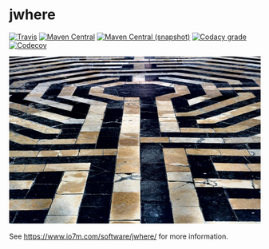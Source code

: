 jwhere
===

[![Travis](https://img.shields.io/travis/io7m/jwhere.png?style=flat-square)](https://travis-ci.org/io7m/jwhere)
[![Maven Central](https://img.shields.io/maven-central/v/com.io7m.jwhere/com.io7m.jwhere.png?style=flat-square)](http://search.maven.org/#search%7Cga%7C1%7Cg%3A%22com.io7m.jwhere%22)
[![Maven Central (snapshot)](https://img.shields.io/nexus/s/https/oss.sonatype.org/com.io7m.jwhere/com.io7m.jwhere.svg?style=flat-square)](https://oss.sonatype.org/content/repositories/snapshots/com/io7m/jwhere/)
[![Codacy grade](https://img.shields.io/codacy/grade/5553f2360f194669813f00edd1191656.png?style=flat-square)](https://www.codacy.com/app/github_79/jwhere)
[![Codecov](https://img.shields.io/codecov/c/github/io7m/jwhere.png?style=flat-square)](https://codecov.io/gh/io7m/jwhere)

![jwhere](./src/site/resources/jwhere.jpg?raw=true)

See https://www.io7m.com/software/jwhere/ for more information.
